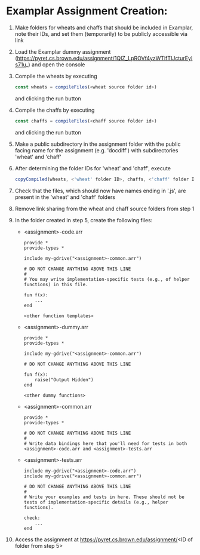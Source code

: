 # Examplar Assignment Creation:

1. Make folders for wheats and chaffs that should be included in Examplar,
   note their IDs, and set them (temporarily) to be publicly accessible via link

2. Load the Examplar dummy assignment (https://pyret.cs.brown.edu/assignment/1QIZ_LpROVf4yzWTlfTIJcturEyIs71u_)
   and open the console

3. Compile the wheats by executing
    ```javascript
    const wheats = compileFiles(<wheat source folder id>)
    ```
    and clicking the run button

4. Compile the chaffs by executing
    ```javascript
    const chaffs = compileFiles(<chaff source folder id>)
    ```
    and clicking the run button

5. Make a public subdirectory in the assignment folder with the public facing
   name for the assignment (e.g. 'docdiff') with subdirectories 'wheat' and 'chaff'

6. After determining the folder IDs for 'wheat' and 'chaff', execute
    ```javascript
    copyCompiled(wheats, <'wheat' folder ID>, chaffs, <'chaff' folder ID>)
    ```

7. Check that the files, which should now have names ending in '.js',
   are present in the 'wheat' and 'chaff' folders

8. Remove link sharing from the wheat and chaff source folders from step 1

9. In the folder created in step 5, create the following files:
    * \<assignment>-code.arr
        ```
        provide *
        provide-types *

        include my-gdrive("<assignment>-common.arr")

        # DO NOT CHANGE ANYTHING ABOVE THIS LINE
        #
        # You may write implementation-specific tests (e.g., of helper functions) in this file.

        fun f(x):
            ...
        end

        <other function templates>
        ```

    * \<assignment>-dummy.arr
        ```
        provide *
        provide-types *

        include my-gdrive("<assignment>-common.arr")

        # DO NOT CHANGE ANYTHING ABOVE THIS LINE

        fun f(x):
            raise("Output Hidden")
        end

        <other dummy functions>
        ```

    * \<assignment>-common.arr
        ```
        provide *
        provide-types *

        # DO NOT CHANGE ANYTHING ABOVE THIS LINE
        #
        # Write data bindings here that you'll need for tests in both <assignment>-code.arr and <assignment>-tests.arr
        ```

    * \<assignment>-tests.arr
        ```
        include my-gdrive("<assignment>-code.arr")
        include my-gdrive("<assignment>-common.arr")

        # DO NOT CHANGE ANYTHING ABOVE THIS LINE
        #
        # Write your examples and tests in here. These should not be tests of implementation-specific details (e.g., helper functions).

        check:
            ...
        end
        ```

10. Access the assignment at https://pyret.cs.brown.edu/assignment/<ID of folder from step 5>